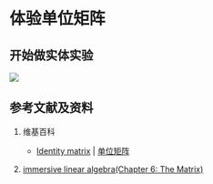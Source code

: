 # 体验单位矩阵

## 开始做实体实验

![](/images/线性代数/矩阵/体验单位矩阵/1a1.jpg)

## 参考文献及资料

1. 维基百科
	- [Identity matrix](https://en.wikipedia.org/wiki/Identity_matrix) | [单位矩阵](https://zh.wikipedia.org/wiki/單位矩陣) 
    
2. [immersive linear algebra(Chapter 6: The Matrix)](http://immersivemath.com/ila/ch06_matrices/ch06.html)
